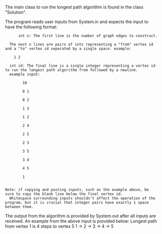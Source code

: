 The main class to run the longest path algorithm is found in the class "Solution".

The program reads user inputs from System.in and expects the input to have the following format:

    	  int n: The first line is the number of graph edges to construct. 
    
	  The next n lines are pairs of ints representing a "from" vertex id and a "to" vertex id separated by a single space. example:
   
	  	1 2
    
	  int id: The final line is a single integer representing a vertex id to run the longest path algorithm from followed by a newline.
	  example input:
   
 			10
    
			0 1
   
			0 2
   
			1 3
   
			1 2
   
			2 4
   
			2 5
   
			2 3
   
			3 5
   
			3 4
   
			4 5
   
  			1


    Note: if copying and pasting inputs, such as the example above, be sure to copy the blank line below the final vertex id.
      Whitespace surrounding inputs shouldn't affect the operation of the program, but it is crucial that integer pairs have exactly 1 space between them.

The output from the algorithm is provided by System.out after all inputs are received. An example from the above input is provided below:
    Longest path from vertex 1 is 4 steps to vertex 5
    1 -> 2 -> 3 -> 4 -> 5
